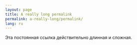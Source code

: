 ```yaml
---
layout: page
title: A really long permalink
permalink: a-really-long/permalink/
lang: ru
---
```


Эта постоянная ссылка действительно длинная и сложная.
